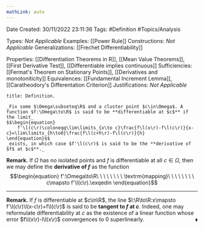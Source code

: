```yaml
---
mathLink: auto
---
```


<div class="topSpace"></div>

Date Created: 30/11/2022 23:11:36
Tags: #Definition #Topics/Analysis

Types: _Not Applicable_
Examples: [[Power Rule]]
Constructions: _Not Applicable_
Generalizations: [[Frechet Differentiability]]

Properties: [[Differentiation Theorems in R]], [[Mean Value Theorems]], [[First Derivative Test]], [[Differentiable implies continuous]]
Sufficiencies: [[Fermat's Theorem on Stationary Points]], [[Derivatives and monotoniticity]]
Equivalences: [[Fundamental Increment Lemma]], [[Caratheodory's Differentation Criterion]]
Justifications: _Not Applicable_

``` ad-Definition
title: Definition.

_Fix some $\Omega\subseteq\R$ and a cluster point $c\in\Omega$. A function $f:\Omega\to\R$ is said to be **differentiable at $c$** if the limit_
$$\begin{equation}
    f'\l(c\r)\coloneqq\lim\limits_{x\to c}\frac{f\l(x\r)-f\l(c\r)}{x-c}=\lim\limits_{h\to0}\frac{f\l(c+h\r)-f\l(c\r)}{h}
\end{equation}$$
_exists, in which case $f'\l(c\r)$ is said to be the **derivative of $f$ at $c$**._

```

**Remark.** If $\Omega$ has no isolated points and $f$ is differentiable at all $c\in\Omega$, then we may define the **derivative of $f$** as the function
$$\begin{equation}
    f':\Omega\to\R\ \ \ \ \ \ \ \ \textrm{mapping}\ \ \ \ \ \ \ \ c\mapsto f'\l(c\r).\exqedin
\end{equation}$$

---

**Remark.** If $f$ is differentiable at $c\in\R$, the line $l:\R\to\R:x\mapsto f'\l(c\r)\l(x-c\r)+f\l(c\r)$ is said to be **tangent to $f$ at $c$**. Indeed, one may reformulate differentiability at $c$ as the existence of a linear function whose error $f\l(x\r)-l\l(x\r)$ convergences to $0$ superlinearly.<span style="float:right;">$\blacklozenge$</span>

